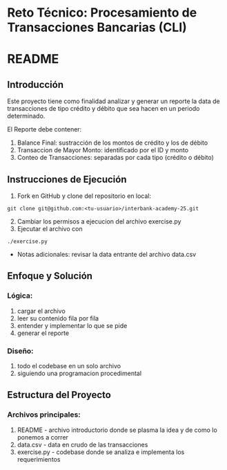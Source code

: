 # Reto Técnico: Procesamiento de Transacciones Bancarias (CLI)
# README

## Introducción
Este proyecto tiene como finalidad analizar y generar un reporte la data de transacciones de tipo
crédito y débito que sea hacen en un periodo determinado.

El Reporte debe contener:
1. Balance Final: sustracción de los montos de crédito y los de débito
2. Transaccion de Mayor Monto: identificado por el ID y monto
3. Conteo de Transacciones: separadas por cada tipo (crédito o débito)

## Instrucciones de Ejecución
1. Fork en GitHub y clone del repositorio en local:
```
git clone git@github.com:<tu-usuario>/interbank-academy-25.git
```
2. Cambiar los permisos a ejecucion del archivo exercise.py
3. Ejecutar el archivo con
```
./exercise.py
```

* Notas adicionales:
    revisar la data entrante del archivo data.csv

## Enfoque y Solución
### Lógica:
1. cargar el archivo
2. leer su contenido fila por fila
3. entender y implementar lo que se pide
4. generar el reporte

### Diseño:
1. todo el codebase en un solo archivo
2. siguiendo una programacion procedimental

## Estructura del Proyecto
### Archivos principales:
1. README - archivo introductorio donde se plasma la idea y de como lo ponemos a correr
2. data.csv - data en crudo de las transacciones
3. exercise.py - codebase donde se analiza e implementa los requerimientos
